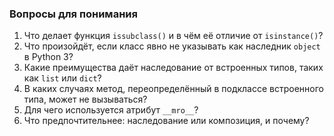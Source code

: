 ### Вопросы для понимания
1. Что делает функция `issubclass()` и в чём её отличие от `isinstance()`?
2. Что произойдёт, если класс явно не указывать как наследник `object` в Python 3?
3. Какие преимущества даёт наследование от встроенных типов, таких как `list` или `dict`?
4. В каких случаях метод, переопределённый в подклассе встроенного типа, может не вызываться?
5. Для чего используется атрибут `__mro__`?
6. Что предпочтительнее: наследование или композиция, и почему?
